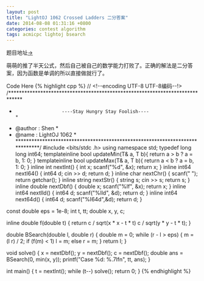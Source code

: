 ```yaml
---
layout: post
title: "LightOJ 1062 Crossed Ladders 二分答案"
date: 2014-08-08 01:31:16 +0800
categories: contest algorithm
tags: acmicpc lightoj bsearch
---
```

题目地址<a title="LightOJ 1062" href="http://lightoj.com/volume_showproblem.php?problem=1062" target="_blank">-></a>

萌萌的推了半天公式，然后自己被自己的数学能力打败了。正确的解法是二分答案，因为函数是单调的所以直接做就行了。

Code Here
{% highlight cpp %}
// <!--encoding UTF-8 UTF-8编码--!>
/*****************************************************************************
*                      ----Stay Hungry Stay Foolish----                      *
*    @author    :   Shen                                                     *
*    @name      :   LightOJ 1062                                             *
*****************************************************************************/
#include <bits/stdc  .h>
using namespace std;
typedef long long int64;
template<class T>inline bool updateMin(T& a, T b){ return a > b ? a = b, 1: 0; }
template<class T>inline bool updateMax(T& a, T b){ return a < b ? a = b, 1: 0; }
inline int    nextInt() { int x; scanf("%d", &x); return x; }
inline int64  nextI64() { int64  d; cin >> d; return d; }
inline char   nextChr() { scanf(" "); return getchar(); }
inline string nextStr() { string s; cin >> s; return s; }
inline double nextDbf() { double x; scanf("%lf", &x); return x; }
inline int64  nextlld() { int64 d; scanf("%lld", &d); return d; }
inline int64  next64d() { int64 d; scanf("%I64d",&d); return d; }

const double eps = 1e-8;
int t, tt;
double x, y, c;

inline double f(double t)
{
    return c / sqrt(x * x - t * t)   c / sqrt(y * y - t * t);
}

double BSearch(double l, double r)
{
    double m = 0;
    while (r - l > eps)
    {
        m = (l   r) / 2;
        if (f(m) < 1) l = m;
        else r = m;
    }
    return l;
}

void solve()
{
    x = nextDbf(); y = nextDbf(); c = nextDbf();
    double ans = BSearch(0, min(x, y));
    printf("Case %d: %.7lfn",   tt, ans);
}

int main()
{
    t = nextInt(); while (t--) solve();
    return 0;
}
{% endhighlight %}
